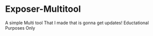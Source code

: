 # Exposer-Multitool
A simple Multi tool That I made that is gonna get updates! Eductational Purposes Only
